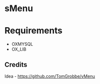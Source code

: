 # sMenu

# Requirements 
- OXMYSQL
- OX_LIB




## Credits
Idea - https://github.com/TomGrobbe/vMenu
